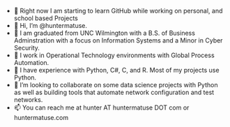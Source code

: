 - 🧠 Right now I am starting to learn GitHub while working on personal, and school based Projects
- 👋 Hi, I’m @huntermatuse.
- 👾 I am graduated from UNC Wilmington with a B.S. of Business Adminstration with a focus on Information Systems and a Minor in Cyber Security.
- 👀 I work in Operational Technology environments with Global Process Automation. 
- 🌱 I have experience with Python, C#, C, and R. Most of my projects use Python.
- 💞️ I’m looking to collaborate on some data science projects with Python as well as building tools that automate network configuration and test networks. 
- 📫 You can reach me at hunter AT huntermatuse DOT com or huntermatuse.com


<!---
huntermatuse/huntermatuse is a ✨ special ✨ repository because its `README.md` (this file) appears on your GitHub profile.
You can click the Preview link to take a look at your changes.

- 💞️ I’m looking to collaborate on
--->
